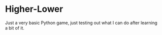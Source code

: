 # Higher-Lower
Just a very basic Python game, just testing out what I can do after learning a bit of it. 
